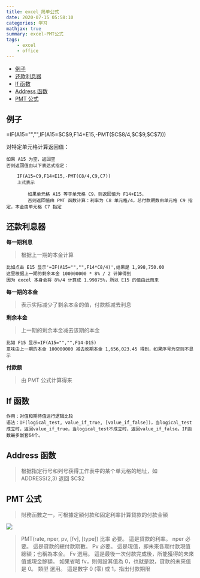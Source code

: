 ```yaml
---
title: excel_简单公式
date: 2020-07-15 05:58:10
categories: 学习
mathjax: true
summary: excel-PMT公式
tags: 
    - excel
    - office
---
```


<!-- TOC -->

- [例子](#例子)
- [还款利息器](#还款利息器)
- [If 函数](#if-函数)
- [Address 函数](#address-函数)
- [PMT 公式](#pmt-公式)

<!-- /TOC -->

## 例子

=IF(A15="","",IF(A15=\$C\$9,F14+E15,-PMT(\$C\$8/4,\$C\$9,\$C\$7)))

对特定单元格计算返回值：

```excel
如果 A15 为空，返回空
否则返回值由以下表达式指定：

    IF(A15=C9,F14+E15,-PMT(C8/4,C9,C7))
    上式表示

        如果单元格 A15 等于单元格 C9，则返回值为 F14+E15，
        否则返回值由 PMT 函数计算：利率为 C8 单元格/4，总付款期数由单元格 C9 指定，本金由单元格 C7 指定
```

## 还款利息器

**每一期利息**

> 根据上一期的本金计算

```excel
比如点击 E15 显示'=IF(A15="","",F14*C8/4)',结果是 1,998,750.00
这里根据上一期的剩余本金 100000000 * 8% / 2 计算得到
因为 excel 本身会将 8%/4 计算成 1.99875%，所以 E15 的值由此而来
```

**每一期的本金**

> 表示实际减少了剩余本金的值，付款额减去利息

**剩余本金**

> 上一期的剩余本金减去该期的本金

```excel
比如 F15 显示=IF(A15="","",F14-D15)
意味由上一期的本金 100000000 减去改期本金 1,656,023.45 得到，如果序号为空则不显示
```

**付款额**

> 由 PMT 公式计算得来

## If 函数

```excel
作用：对值和期待值进行逻辑比较
语法：IF(logical_test, value_if_true, [value_if_false])，当logical_test成立时，返回value_if_true，当logical_test不成立时，返回value_if_false。IF函数最多嵌套64个。
```

## Address 函数

> 根据指定行号和列号获得工作表中的某个单元格的地址，如 ADDRESS(2,3) 返回 \$C\$2

## PMT 公式

> 財務函數之一，可根據定額付款和固定利率計算貸款的付款金額

<img src="https://www.masterhsiao.com.tw/ExcelFinance/PMT/Images/Formular.gif">

> PMT(rate, nper, pv, [fv], [type])
> 比率 必要。 這是貸款的利率。
> nper 必要。 這是貸款的總付款期數。
> Pv 必要。 這是現值，即未來各期付款現值總額；也稱為本金。
> Fv 選用。 這是最後一次付款完成後，所能獲得的未來值或現金餘額。 如果省略 fv，則假設其值為 0，也就是說，貸款的未來值是 0。
> 類型 選用。 這是數字 0 (零) 或 1，指出付款期限
